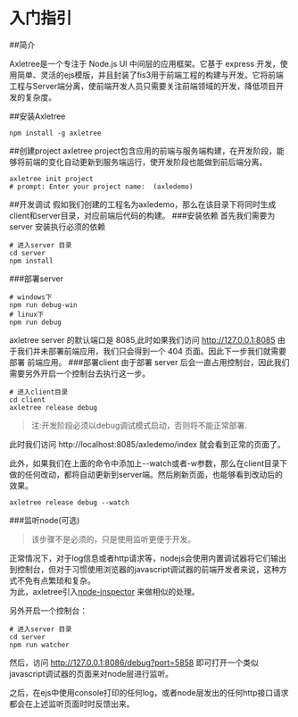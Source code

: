 # 入门指引

##简介

Axletree是一个专注于 Node.js UI 中间层的应用框架。它基于 express 开发，使用简单、灵活的ejs模版，并且封装了fis3用于前端工程的构建与开发。它将前端工程与Server端分离，使前端开发人员只需要关注前端领域的开发，降低项目开发的复杂度。

##安装Axletree

```
npm install -g axletree
```

##创建project
axletree project包含应用的前端与服务端构建，在开发阶段，能够将前端的变化自动更新到服务端运行，使开发阶段也能做到前后端分离。

```
axletree init project
# prompt: Enter your project name:  (axledemo)
```

##开发调试
假如我们创建的工程名为axledemo，那么在该目录下将同时生成client和server目录，对应前端后代码的构建。
###安装依赖
首先我们需要为 server 安装执行必须的依赖
```
# 进入server 目录
cd server
npm install
```
###部署server
```
# windows下
npm run debug-win
# linux下
npm run debug
```

axletree server 的默认端口是 8085,此时如果我们访问 http://127.0.0.1:8085 由于我们并未部署前端应用，我们只会得到一个 404 页面。因此下一步我们就需要部署 前端应用。
###部署client
由于部署 server 后会一直占用控制台，因此我们需要另外开启一个控制台去执行这一步。
```
# 进入client目录
cd client
axletree release debug
```
>注:开发阶段必须以debug调试模式启动，否则将不能正常部署.

此时我们访问 http://localhost:8085/axledemo/index 就会看到正常的页面了。

此外，如果我们在上面的命令中添加上--watch或者-w参数，那么在client目录下做的任何改动，都将自动更新到server端。然后刷新页面，也能够看到改动后的效果。
```
axletree release debug --watch
```

###监听node(可选)
>该步骤不是必须的，只是使用监听更便于开发。

正常情况下，对于log信息或者http请求等，nodejs会使用内置调试器将它们输出到控制台，但对于习惯使用浏览器的javascript调试器的前端开发者来说，这种方式不免有点繁琐和复杂。  
为此，axletree引入[node-inspector](https://github.com/node-inspector/node-inspector) 来做相似的处理。

另外开启一个控制台：  
```
# 进入server 目录
cd server
npm run watcher
```

然后，访问 http://127.0.0.1:8086/debug?port=5858 即可打开一个类似javascript调试器的页面来对node层进行监听。

之后，在ejs中使用console打印的任何log，或者node层发出的任何http接口请求都会在上述监听页面时时反馈出来。



